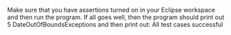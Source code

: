 Make sure that you have assertions turned on in your Eclipse workspace and then run the program. If all goes well, then the program should print out 
5 DateOutOfBoundsExceptions and then print out: All test cases successful
